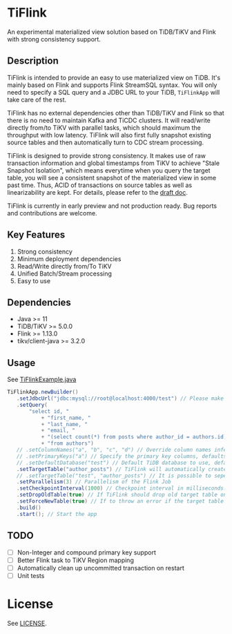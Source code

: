 # TiFlink

An experimental materialized view solution based on TiDB/TiKV and Flink with strong consistency support.

## Description

TiFlink is intended to provide an easy to use materialized view on TiDB.
It's mainly based on Flink and supports Flink StreamSQL syntax. You will only need to
specify a SQL query and a JDBC URL to your TiDB, `TiFlinkApp` will take care of
the rest.

TiFlink has no external dependencies other than TiDB/TiKV and Flink so that there
is no need to maintain Kafka and TiCDC clusters. It will read/write directly from/to TiKV
with parallel tasks, which should maximum the throughput with low latency.
TiFlink will also first fully snapshot existing source tables and then automatically
turn to CDC stream processing.

TiFlink is designed to provide strong consistency. It makes use of
raw transaction information and global timestamps from TiKV to achieve "Stale Snapshot Isolation",
which means everytime when you query the target table, you will see a consistent snapshot of
the materialized view in some past time. Thus, ACID of transactions on source tables as well as
linearizability are kept. For details, please refer to the [draft doc](https://internals.tidb.io/t/topic/124).

TiFlink is currently in early preview and not production ready.
Bug reports and contributions are welcome.

## Key Features

1. Strong consistency
2. Minimum deployment dependencies
3. Read/Write directly from/To TiKV
4. Unified Batch/Stream processing 
5. Easy to use

## Dependencies

* Java >= 11
* TiDB/TiKV >= 5.0.0
* Flink >= 1.13.0
* tikv/client-java >= 3.2.0

## Usage

See [TiFlinkExample.java](./examples/src/main/java/org/tikv/tiflink/TiFlinkExample.java)

```java
TiFlinkApp.newBuilder()
   .setJdbcUrl("jdbc:mysql://root@localhost:4000/test") // Please make sure the user has correct permission
   .setQuery(
       "select id, "
           + "first_name, "
           + "last_name, "
           + "email, "
           + "(select count(*) from posts where author_id = authors.id) as posts "
           + "from authors")
   // .setColumnNames("a", "b", "c", "d") // Override column names inferred from the query
   // .setPrimaryKeys("a") // Specify the primary key columns, defaults to the first column
   // .setDefaultDatabase("test") // Default TiDB database to use, defaults to that specified by JDBC URL
   .setTargetTable("author_posts") // TiFlink will automatically create the table if not exist
   // .setTargetTable("test", "author_posts") // It is possible to sepecify the full table path
   .setParallelism(3) // Parallelism of the Flink Job
   .setCheckpointInterval(1000) // Checkpoint interval in milliseconds. This interval determines data refresh rate
   .setDropOldTable(true) // If TiFlink should drop old target table on start
   .setForceNewTable(true) // If to throw an error if the target table already exists
   .build()
   .start(); // Start the app
```

## TODO

- [ ] Non-Integer and compound primary key support
- [ ] Better Flink task to TiKV Region mapping  
- [ ] Automatically clean up uncommitted transaction on restart
- [ ] Unit tests

# License

See [LICENSE](./LICENSE).
